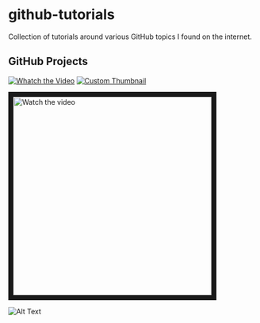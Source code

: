 # github-tutorials
Collection of tutorials around various GitHub topics I found on the internet.


## GitHub Projects

[![Whatch the Video](https://img.youtube.com/vi/idZyqNIrt84/default.jpg)](https://youtu.be/idZyqNIrt84)
[![Custom Thumbnail](https://img.youtube.com/vi/idZyqNIrt84/default.jpg)](https://youtu.be/idZyqNIrt84)

<a href="http://www.youtube.com/watch?feature=player_embedded&v=idZyqNIrt84" target="_blank">
 <!---
 <img src="http://img.youtube.com/vi/idZyqNIrt84/default.jpg" alt="Watch the video" width="240" height="180" border="10" />
    hqdefault.jpg <- high quality
    mqdefault.jpg <- medium quality
    sddefault.jpg <- standard definition
    maxresdefault.jpg <- maximum resolution
 --->
 <img src="http://img.youtube.com/vi/idZyqNIrt84/maxresdefault.jpg" alt="Watch the video" width="400" border="10" />
</a>


![Alt Text](https://www.youtube.com/watch?v=idZyqNIrt84)
